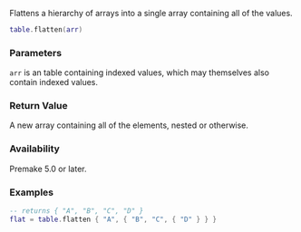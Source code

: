 Flattens a hierarchy of arrays into a single array containing all of the values.

```lua
table.flatten(arr)
```

### Parameters ###

`arr` is an table containing indexed values, which may themselves also contain indexed values.


### Return Value ###

A new array containing all of the elements, nested or otherwise.


### Availability ###

Premake 5.0 or later.

### Examples ###

```lua
-- returns { "A", "B", "C", "D" }
flat = table.flatten { "A", { "B", "C", { "D" } } }
```
